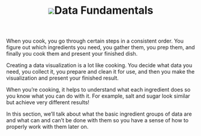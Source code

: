 <div class="violet" data-type="part">
<header>
<h1><img src="../images/sections/02/building-blocks.png" />Data Fundamentals</h1>
</header>

<!--
Sections hidden for Gitbook publishing
	<section class="content">-->
<p>When you cook, you go through certain steps in a consistent order. You figure out which ingredients you need, you gather them, you prep them, and finally you cook them and present your finished dish.</p>

<p>Creating a data visualization is a lot like cooking. You decide what data you need, you collect it, you prepare and clean it for use, and then you make the visualization and present your finished result.</p>

<p>When you’re cooking, it helps to understand what each ingredient does so you know what you can do with it. For example, salt and sugar look similar but achieve very different results!</p>
<p>In this section, we’ll talk about what the basic ingredient groups of data are and what can and can’t be done with them so you have a sense of how to properly work with them later on.</p>
<!--</section>-->
</div>